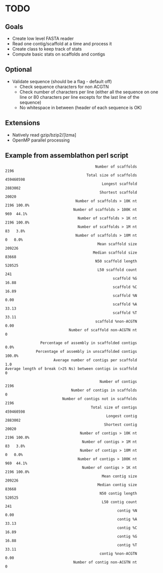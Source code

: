 # TODO

## Goals

* Create low level FASTA reader
* Read one contig/scaffold at a time and process it
* Create class to keep track of stats
* Compute basic stats on scaffolds and contigs

## Optional

* Validate sequence (should be a flag - default off)
  * Check sequence characters for non ACGTN
  * Check number of characters per line (either all the sequence on one line or 80 characters per line excepts for the last line of the sequence)
  * No whitespace in between (header of each sequence is OK)

## Extensions

* Natively read gzip/bzip2/[lzma] 
* OpenMP parallel processing

## Example from assemblathon perl script

```
                                         Number of scaffolds       2196
                                     Total size of scaffolds  459460598
                                            Longest scaffold    2883002
                                           Shortest scaffold      20020
                                Number of scaffolds > 10K nt       2196 100.0%
                               Number of scaffolds > 100K nt        969  44.1%
                                 Number of scaffolds > 1K nt       2196 100.0%
                                 Number of scaffolds > 1M nt         83   3.8%
                                Number of scaffolds > 10M nt          0   0.0%
                                          Mean scaffold size     209226
                                        Median scaffold size      83668
                                         N50 scaffold length     520525
                                          L50 scaffold count        241
                                                 scaffold %G      16.88
                                                 scaffold %C      16.89
                                                 scaffold %N       0.00
                                                 scaffold %A      33.13
                                                 scaffold %T      33.11
                                         scaffold %non-ACGTN       0.00
                             Number of scaffold non-ACGTN nt          0

                Percentage of assembly in scaffolded contigs       0.0%
              Percentage of assembly in unscaffolded contigs     100.0%
                      Average number of contigs per scaffold        1.0
Average length of break (>25 Ns) between contigs in scaffold          0

                                           Number of contigs       2196
                              Number of contigs in scaffolds          0
                          Number of contigs not in scaffolds       2196
                                       Total size of contigs  459460598
                                              Longest contig    2883002
                                             Shortest contig      20020
                                  Number of contigs > 10K nt       2196 100.0%
                                   Number of contigs > 1M nt         83   3.8%
                                  Number of contigs > 10M nt          0   0.0%
                                 Number of contigs > 100K nt        969  44.1%
                                   Number of contigs > 1K nt       2196 100.0%
                                            Mean contig size     209226
                                          Median contig size      83668
                                           N50 contig length     520525
                                            L50 contig count        241
                                                   contig %N       0.00
                                                   contig %A      33.13
                                                   contig %C      16.89
                                                   contig %G      16.88
                                                   contig %T      33.11
                                           contig %non-ACGTN       0.00
                               Number of contig non-ACGTN nt          0
```

